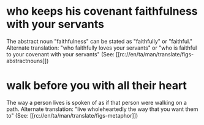 # who keeps his covenant faithfulness with your servants

The abstract noun "faithfulness" can be stated as "faithfully" or "faithful." Alternate translation: "who faithfully loves your servants" or "who is faithful to your covenant with your servants" (See: [[rc://en/ta/man/translate/figs-abstractnouns]])

# walk before you with all their heart

The way a person lives is spoken of as if that person were walking on a path. Alternate translation: "live wholeheartedly the way that you want them to" (See: [[rc://en/ta/man/translate/figs-metaphor]])

